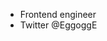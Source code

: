 - Frontend engineer
- Twitter @EggoggE

<!---
RinUeyama/RinUeyama is a ✨ special ✨ repository because its `README.md` (this file) appears on your GitHub profile.
You can click the Preview link to take a look at your changes.
--->

